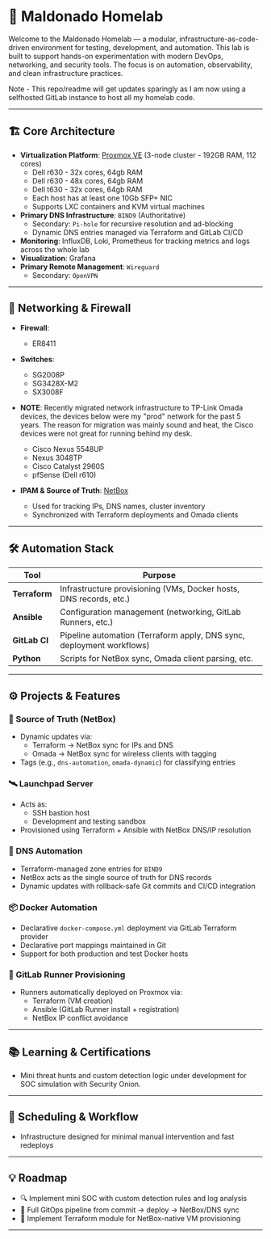 # 🧪 Maldonado Homelab

Welcome to the Maldonado Homelab — a modular, infrastructure-as-code-driven environment for testing, development, and automation. This lab is built to support hands-on experimentation with modern DevOps, networking, and security tools. The focus is on automation, observability, and clean infrastructure practices. 


Note - This repo/readme will get updates sparingly as I am now using a selfhosted GitLab instance to host all my homelab code.


---

## 🏗️ Core Architecture

- **Virtualization Platform**: [Proxmox VE](https://www.proxmox.com/en/) (3-node cluster - 192GB RAM, 112 cores)
  - Dell r630 - 32x cores, 64gb RAM
  - Dell r630 - 48x cores, 64gb RAM
  - Dell t630 - 32x cores, 64gb RAM
  - Each host has at least one 10Gb SFP+ NIC
  - Supports LXC containers and KVM virtual machines
- **Primary DNS Infrastructure**: `BIND9` (Authoritative)
  - Secondary: `Pi-hole` for recursive resolution and ad-blocking
  - Dynamic DNS entries managed via Terraform and GitLab CI/CD
- **Monitoring**: InfluxDB, Loki, Prometheus for tracking metrics and logs across the whole lab
- **Visualization**: Grafana
- **Primary Remote Management**: `Wireguard`
  - Secondary: `OpenVPN`

---

## 🔐 Networking & Firewall

- **Firewall**:
  - ER8411

- **Switches**:
  - SG2008P
  - SG3428X-M2
  - SX3008F
 
- **NOTE**: Recently migrated network infrastructure to TP-Link Omada devices, the devices below were my "prod" network for the past 5 years. The reason for migration was mainly sound and heat, the Cisco devices were not great for running behind my desk. 
  - Cisco Nexus 5548UP
  - Nexus 3048TP
  - Cisco Catalyst 2960S
  - pfSense (Dell r610)


- **IPAM & Source of Truth**: [NetBox](https://netbox.dev/)
  - Used for tracking IPs, DNS names, cluster inventory
  - Synchronized with Terraform deployments and Omada clients

---

## 🛠️ Automation Stack

| Tool       | Purpose                                                                 |
|------------|-------------------------------------------------------------------------|
| **Terraform** | Infrastructure provisioning (VMs, Docker hosts, DNS records, etc.)   |
| **Ansible**   | Configuration management (networking, GitLab Runners, etc.)          |
| **GitLab CI** | Pipeline automation (Terraform apply, DNS sync, deployment workflows) |
| **Python**    | Scripts for NetBox sync, Omada client parsing, etc.                  |

---

## ⚙️ Projects & Features

### 🧠 Source of Truth (NetBox)
- Dynamic updates via:
  - Terraform → NetBox sync for IPs and DNS
  - Omada → NetBox sync for wireless clients with tagging
- Tags (e.g., `dns-automation`, `omada-dynamic`) for classifying entries

### 🛰️ Launchpad Server
- Acts as:
  - SSH bastion host
  - Development and testing sandbox
- Provisioned using Terraform + Ansible with NetBox DNS/IP resolution

### 🧩 DNS Automation
- Terraform-managed zone entries for `BIND9`
- NetBox acts as the single source of truth for DNS records
- Dynamic updates with rollback-safe Git commits and CI/CD integration

### 📦 Docker Automation
- Declarative `docker-compose.yml` deployment via GitLab Terraform provider
- Declarative port mappings maintained in Git
- Support for both production and test Docker hosts

### 🧰 GitLab Runner Provisioning
- Runners automatically deployed on Proxmox via:
  - Terraform (VM creation)
  - Ansible (GitLab Runner install + registration)
  - NetBox IP conflict avoidance

---

## 📚 Learning & Certifications

- Mini threat hunts and custom detection logic under development for SOC simulation with Security Onion.

---

## 📅 Scheduling & Workflow

- Infrastructure designed for minimal manual intervention and fast redeploys

---

## 💡 Roadmap

- 🔍 Implement mini SOC with custom detection rules and log analysis
- 🔄 Full GitOps pipeline from commit → deploy → NetBox/DNS sync
- 🔌 Implement Terraform module for NetBox-native VM provisioning

---

